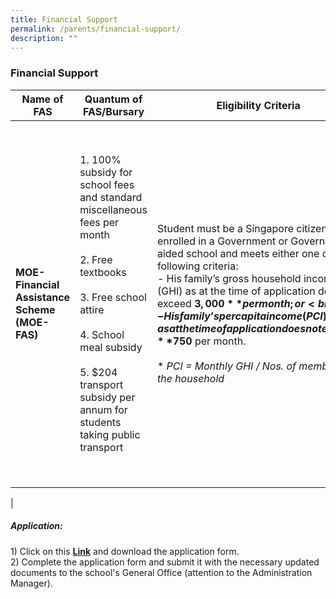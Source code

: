 ```yaml
---
title: Financial Support
permalink: /parents/financial-support/
description: ""
---
```

### **Financial Support**

| Name of FAS | Quantum of FAS/Bursary | Eligibility Criteria | Additional information | Application Process |
|---|---|---|---|---|
| **MOE-Financial Assistance Scheme (MOE-FAS)** | 1. 100% subsidy for school fees and standard miscellaneous fees per month<br><br>2. Free textbooks<br><br>3. Free school attire<br><br>4. School meal subsidy<br><br>5. $204 transport subsidy per annum for students taking public transport | Student must be a Singapore citizen enrolled in a Government or Government-aided school and meets either one of the following criteria:<br>- His family’s gross household income (GHI) as at the time of application does not exceed **$3,000** per month; or<br>- His family’s per capita income (PCI)* as at the time of application does not exceed **$750** per month.<br><br>* *PCI = Monthly GHI / Nos. of members in the household* | Considered for MOE Opportunity Fund<br><br>Considered for school-based financial assistance<br><br>Awardees will be expected to<br>- Conduct themselves well<br>- Contribute to the school community<br>- Perform reasonably well academically | Students must submit the following to the General Office:<br><br>1. Application Form<br><br>2. Supporting financial documents such as<br>- CPF Statements<br>- Income Tax Assessment Returns,<br>- Pay slips<br>- Written declarations of non-employment (if applicable) |
|

##### **Application:**
1\) Click on this **[Link](/files/Annex%20A%20-%20FAS%20Application%20Form%20(Oct%202022).pdf)** and download the application form.<br>
2\) Complete the application form and submit it with the necessary updated documents to the school's General Office (attention to the Administration Manager).